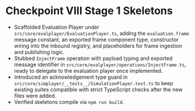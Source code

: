 # Checkpoint VIII Stage 1 Skeletons

- Scaffolded Evaluation Player under `src/core/evalplayer/EvaluationPlayer.ts`, adding the `evaluation.frame` message constant, an exported frame component type, constructor wiring into the inbound registry, and placeholders for frame ingestion and publishing logic.
- Stubbed `InjectFrame` operation with payload typing and exported message identifier in `src/core/evalplayer/operations/InjectFrame.ts`, ready to delegate to the evaluation player once implemented.
- Introduced an acknowledgement type guard in `src/core/simplayer/__tests__/SimulationPlayer.test.ts` to keep existing suites compatible with strict TypeScript checks after the new files were added.
- Verified skeletons compile via `npm run build`.
